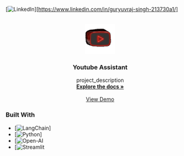 <!-- Improved compatibility of back to top link: See: https://github.com/othneildrew/Best-README-Template/pull/73 -->
<a name="readme-top"></a>


<!-- PROJECT SHIELDS -->
<!--
*** I'm using markdown "reference style" links for readability.
*** Reference links are enclosed in brackets [ ] instead of parentheses ( ).
*** See the bottom of this document for the declaration of the reference variables
*** for contributors-url, forks-url, etc. This is an optional, concise syntax you may use.
*** https://www.markdownguide.org/basic-syntax/#reference-style-links
-->
[![LinkedIn][linkedin-shield]][https://www.linkedin.com/in/guryuvraj-singh-213730a1/]



<!-- PROJECT LOGO -->
<br />
<div align="center">
  <a href="https://github.com/github_username/repo_name](https://github.com/guryuvraj/Youtube-Assistant)">
    <img src="image1.gif" alt="Logo" width="80" height="80">
  </a>

<h3 align="center">Youtube Assistant</h3>

  <p align="center">
    project_description
    <br />
    <a href="https://github.com/github_username/repo_name"><strong>Explore the docs »</strong></a>
    <br />
    <br />
    <a href="https://github.com/github_username/repo_name">View Demo</a>
  </p>
</div>






### Built With

* [![LangChain]]
* [![Python]]
* [![Open-AI]
* [![Streamlit]




[linkedin-shield]: https://img.shields.io/badge/-LinkedIn-black.svg?style=for-the-badge&logo=linkedin&colorB=555
[linkedin-url]: https://linkedin.com/in/linkedin_username

[LangChain]: https://exafunction.github.io/public/icons/langchain.png
[Python]: https://cdn3.iconfinder.com/data/icons/logos-and-brands-adobe/512/267_Python-512.png
[Open-AI]: https://static.vecteezy.com/system/resources/previews/021/495/993/original/chatgpt-openai-logo-icon-free-png.png
[Streamlit]: https://seeklogo.com/images/S/streamlit-logo-1A3B208AE4-seeklogo.com.png

